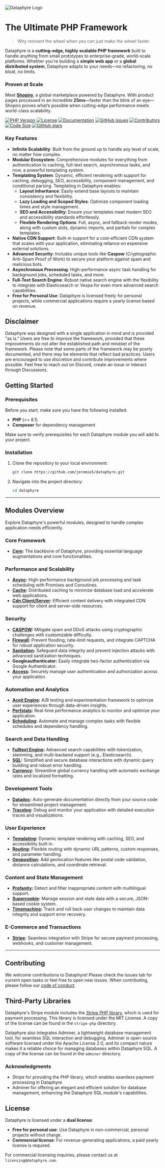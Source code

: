 ![Dataphyre Logo](logo.png)

# The Ultimate PHP Framework

> Why reinvent the wheel when you can just make the wheel faster.

Dataphyre is a **cutting-edge, highly scalable PHP framework** built to handle anything from small prototypes to enterprise-grade, world-scale platforms. Whether you're building a **simple web app** or a **global distributed system**, Dataphyre adapts to your needs—no refactoring, no bloat, no limits.

### **Proven at Scale**  
Meet [**Shopiro**](https://shopiro.ca), a global marketplace powered by Dataphyre. With product pages processed in an incredible **25ms**—faster than the blink of an eye— Shopiro proves what’s possible when cutting-edge performance meets world-class scalability.

[![PHP Version](https://img.shields.io/badge/php-%5E8.1-blue)](https://php.net)
[![License](https://img.shields.io/badge/license-dual-important)](https://github.com/jeremie5/dataphyre/blob/main/LICENSE.md)
[![Documentation](https://img.shields.io/badge/docs-available-brightgreen)](https://github.com/jeremie5/dataphyre/wiki)
[![GitHub issues](https://img.shields.io/github/issues/jeremie5/dataphyre)](https://github.com/jeremie5/dataphyre/issues)
[![Contributors](https://img.shields.io/github/contributors/jeremie5/dataphyre)](https://github.com/jeremie5/dataphyre/graphs/contributors)
[![Code Size](https://img.shields.io/github/languages/code-size/jeremie5/dataphyre)](https://github.com/jeremie5/dataphyre)
[![GitHub stars](https://img.shields.io/github/stars/jeremie5/dataphyre?style=social)](https://github.com/jeremie5/dataphyre/stargazers)

### Key Features
- **Infinite Scalability**: Built from the ground up to handle any level of scale, no matter how complex.
- **Modular Ecosystem**: Comprehensive modules for everything from authentication to caching, full-text search, asynchronous tasks, and now, a powerful templating system.
- **Templating System**: Dynamic, efficient rendering with support for caching, debugging, SEO, accessibility, component management, and conditional parsing. Templating in Dataphyre enables:
  - **Layout Inheritance**: Easily extend base layouts to maintain consistency and flexibility.
  - **Lazy Loading and Scoped Styles**: Optimize component loading times and style management.
  - **SEO and Accessibility**: Ensure your templates meet modern SEO and accessibility standards effortlessly.
  - **Flexible Rendering Options**: Full, async, and fallback render modes, along with custom slots, dynamic imports, and partials for complex templates.
- **Native CDN Support**: Built-in support for a cost-efficient CDN system that scales with your application, eliminating reliance on expensive external solutions.
- **Advanced Security**: Includes unique tools like **Caspow** (Cryptographic Anti-Spam Proof of Work) to secure your platform against spam and malicious bots.
- **Asynchronous Processing**: High-performance async task handling for background jobs, scheduled tasks, and more.
- **Full-Text Search Engine**: Robust native search engine with the flexibility to integrate with Elasticsearch or Vespa for even more advanced search capabilities.
- **Free for Personal Use**: Dataphyre is licensed freely for personal projects, while commercial applications require a yearly license based on revenue.

## Disclaimer
Dataphyre was designed with a single application in mind and is provided "as is." Users are free to improve the framework, provided that these improvements do not alter the established path and mindset of the framework. Please note that some parts of the framework may be poorly documented, and there may be elements that reflect bad practices. Users are encouraged to use discretion and contribute improvements where possible. Feel free to reach out on Discord, create an issue or interact through Discussions.

## Getting Started

### Prerequisites

Before you start, make sure you have the following installed:

- **PHP** (>= 8.1)
- **Composer** for dependency management

Make sure to verify prerequisites for each Dataphyre module you will add to your project.

### Installation

1. Clone the repository to your local environment:

   ```bash
   git clone https://github.com/jeremie5/dataphyre.git
   ```

2. Navigate into the project directory:

   ```bash
   cd dataphyre
   ```
---

## **Modules Overview**
Explore Dataphyre's powerful modules, designed to handle complex application needs efficiently.

### **Core Framework**
- **[Core](/common/dataphyre/modules/core/documentation/Dataphyre_Core.md):** The backbone of Dataphyre, providing essential language augmentations and core functionalities.

### **Performance and Scalability**
- **[Async](/common/dataphyre/modules/async/documentation/Dataphyre_Async.md):** High-performance background job processing and task scheduling with Promises and Coroutines.
- **[Cache](/common/dataphyre/modules/cache/documentation/Dataphyre_Cache.md):** Distributed caching to minimize database load and accelerate web applications.
- **[Cdn Client/Server](/common/dataphyre/modules/cdn/documentation/Dataphyre_CDN_Client.md):** Efficient content delivery with integrated CDN support for client and server-side resources.

### **Security**
- **[CASPOW](/common/dataphyre/modules/caspow/documentation/Dataphyre_CASPOW.md):** Mitigate spam and DDoS attacks using cryptographic challenges with customizable difficulty.
- **[Firewall](/common/dataphyre/modules/firewall/documentation/Dataphyre_Firewall.md):** Prevent flooding, rate-limit requests, and integrate CAPTCHA for robust application security.
- **[Sanitation](/common/dataphyre/modules/sanitation/documentation/Dataphyre_Sanitation.md):** Safeguard data integrity and prevent injection attacks with advanced sanitization techniques.
- **Googleauthenticator:** Easily integrate two-factor authentication via Google Authenticator.
- **[Access](/common/dataphyre/modules/access/documentation/Dataphyre_Access.md):** Securely manage user authentication and authorization across your application.

### **Automation and Analytics**
- **[Aceit Engine](/common/dataphyre/modules/aceit_engine/documentation/Dataphyre_Aceit_Engine.md):** A/B testing and experimentation framework to optimize user experiences through data-driven insights.
- **[Perfstats](/common/dataphyre/modules/perfstats/documentation/Dataphyre_Perfstats.md):** Real-time performance analytics to monitor and optimize your application.
- **[Scheduling](/common/dataphyre/modules/scheduling/documentation/Dataphyre_Scheduling.md):** Automate and manage complex tasks with flexible schedules and dependency handling.

### **Search and Data Handling**
- **[Fulltext Engine](/common/dataphyre/modules/fulltext_engine/documentation/Dataphyre_Fulltext_Engine.md):** Advanced search capabilities with tokenization, stemming, and multi-backend support (e.g., Elasticsearch).
- **[SQL](/common/dataphyre/modules/sql/documentation/Dataphyre_SQL.md):** Simplified and secure database interactions with dynamic query building and robust error handling.
- **[Currency](/common/dataphyre/modules/currency/documentation/Dataphyre_Currency.md):** Streamline global currency handling with automatic exchange rates and localized formatting.

### **Development Tools**
- **[Datadoc](/common/dataphyre/modules/datadoc/documentation/Dataphyre_Datadoc.md):** Auto-generate documentation directly from your source code for streamlined project management.
- **[Tracelog](/common/dataphyre/modules/tracelog/documentation/Dataphyre_Tracelog.md):** Debug and monitor your application with detailed execution traces and visualizations.

### **User Experience**
- **[Templating](/common/dataphyre/modules/templating/documentation/Dataphyre_Templating.md):** Dynamic template rendering with caching, SEO, and accessibility built in.
- **[Routing](/common/dataphyre/modules/routing/documentation/Dataphyre_Routing.md):** Flexible routing with dynamic URL patterns, custom responses, and parameter handling.
- **[Geoposition](/common/dataphyre/modules/geoposition/documentation/Dataphyre_Geoposition.md):** Add geolocation features like postal code validation, distance calculations, and coordinate retrieval.

### **Content and State Management**
- **[Profanity](/common/dataphyre/modules/profanity/documentation/Dataphyre_Profanity.md):** Detect and filter inappropriate content with multilingual support.
- **[Supercookie](/common/dataphyre/modules/supercookie/documentation/Dataphyre_Supercookie.md):** Manage session and state data with a secure, JSON-based cookie system.
- **[Timemachine](/common/dataphyre/modules/timemachine/documentation/Dataphyre_Time_Machine.md):** Track and roll back user changes to maintain data integrity and support error recovery.

### **E-Commerce and Transactions**
- **[Stripe](/common/dataphyre/modules/stripe/documentation/Dataphyre_Stripe.md):** Seamless integration with Stripe for secure payment processing, webhooks, and customer management.

---

## Contributing

We welcome contributions to Dataphyre! Please check the issues tab for current open tasks or feel free to open new issues. When contributing, please follow our [code of conduct](CODE_OF_CONDUCT.md).

## Third-Party Libraries

Dataphyre's Stripe module includes the [Stripe PHP library](https://github.com/stripe/stripe-php), which is used for payment processing. This library is licensed under the MIT License. A copy of the license can be found in the `stripe-php` directory.

Dataphyre also integrates Adminer, a lightweight database management tool, for seamless SQL interaction and debugging. Adminer is open-source software licensed under the Apache License 2.0, and its compact nature makes it a reliable choice for managing databases within Dataphyre SQL. A copy of the license can be found in the `adminer` directory.

### Acknowledgments

- Stripe for providing the PHP library, which enables seamless payment processing in Dataphyre.
- Adminer for offering an elegant and efficient solution for database management, enhancing the Dataphyre SQL module's capabilities.

## License

Dataphyre is licensed under a **dual license**:
- **Free for personal use**: Use Dataphyre in non-commercial, personal projects without charge.
- **Commercial license**: For revenue-generating applications, a paid yearly license is required.

For commercial licensing inquiries, please contact us at `licensing@dataphyre.com`.
